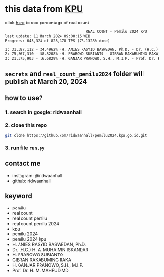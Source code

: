 # this data from [KPU](https://pemilu2024.kpu.go.id/)

click [here](https://ridwaanhall.github.io/pemilu2024.kpu.go.id/) to see percentage of real count

```txt
                                     REAL COUNT - Pemilu 2024 KPU
last update: 11 March 2024 09:00:15 WIB
Progress: 643,328 of 823,378 TPS (78.1328% done)

1: 31,387,112 - 24.4962% (H. ANIES RASYID BASWEDAN, Ph.D. - Dr. (H.C.) H. A. MUHAIMIN ISKANDAR)
2: 75,367,310 - 58.8208% (H. PRABOWO SUBIANTO - GIBRAN RAKABUMING RAKA)
3: 21,375,903 - 16.6829% (H. GANJAR PRANOWO, S.H., M.I.P. - Prof. Dr. H. M. MAHFUD MD)
```

## `secrets` and `real_count_pemilu2024` folder will publish at March 20, 2024

## how to use?

### 1. search in google: ridwaanhall

### 2. clone this repo

```bash
git clone https://github.com/ridwaanhall/pemilu2024.kpu.go.id.git
```

### 3. run file `run.py`

## contact me

- instagram: @ridwaanhall
- github: ridwaanhall

## keyword

- pemilu
- real count
- real count pemilu
- real count pemilu 2024
- kpu
- pemilu 2024
- pemilu 2024 kpu
- H. ANIES RASYID BASWEDAN, Ph.D.
- Dr. (H.C.) H. A. MUHAIMIN ISKANDAR
- H. PRABOWO SUBIANTO
- GIBRAN RAKABUMING RAKA
- H. GANJAR PRANOWO, S.H., M.I.P.
- Prof. Dr. H. M. MAHFUD MD
